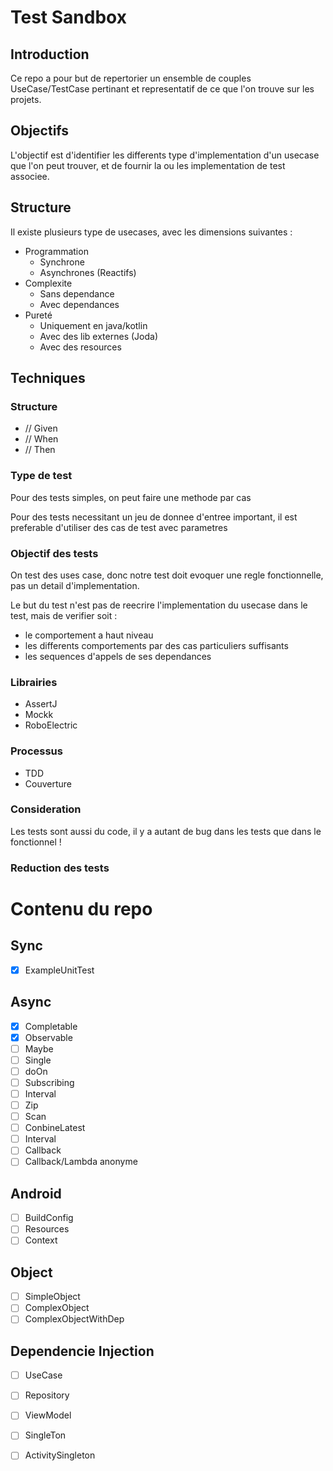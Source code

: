 # Test Sandbox

## Introduction

Ce repo a pour but de repertorier un ensemble de couples UseCase/TestCase pertinant et representatif de ce que l'on trouve sur les projets.

## Objectifs

L'objectif est d'identifier les differents type d'implementation d'un usecase que l'on peut trouver, et de fournir la ou les implementation de test associee.

## Structure

Il existe plusieurs type de usecases, avec les dimensions suivantes :

- Programmation
	- Synchrone
	- Asynchrones (Reactifs)
- Complexite
	- Sans dependance
	- Avec dependances
-  Pureté
	- Uniquement en java/kotlin
	- Avec des lib externes (Joda)
	- Avec des resources 

## Techniques

### Structure

- // Given
- // When 
- // Then

### Type de test

Pour des tests simples, on peut faire une methode par cas

Pour des tests necessitant un jeu de donnee d'entree important, il est preferable d'utiliser des cas de test avec parametres

### Objectif des tests

On test des uses case, donc notre test doit evoquer une regle fonctionnelle, pas un detail d'implementation.

Le but du test n'est pas de reecrire l'implementation du usecase dans le test, mais de verifier soit :
- le comportement a haut niveau
- les differents comportements par des cas particuliers suffisants
- les sequences d'appels de ses dependances

### Librairies

- AssertJ
- Mockk
- RoboElectric

### Processus

- TDD
- Couverture

### Consideration

Les tests sont aussi du code, il y a autant de bug dans les tests que dans le fonctionnel !



### Reduction des tests




# Contenu du repo

## Sync

- [x] ExampleUnitTest

## Async

- [x] Completable
- [x] Observable
- [ ] Maybe
- [ ] Single
- [ ] doOn
- [ ] Subscribing
- [ ] Interval
- [ ] Zip
- [ ] Scan
- [ ] ConbineLatest
- [ ] Interval
- [ ] Callback
- [ ] Callback/Lambda anonyme

## Android

- [ ] BuildConfig
- [ ] Resources
- [ ] Context

## Object

- [ ] SimpleObject
- [ ] ComplexObject
- [ ] ComplexObjectWithDep

## Dependencie Injection

- [ ] UseCase
- [ ] Repository
- [ ] ViewModel
- [ ] SingleTon
- [ ] ActivitySingleton



